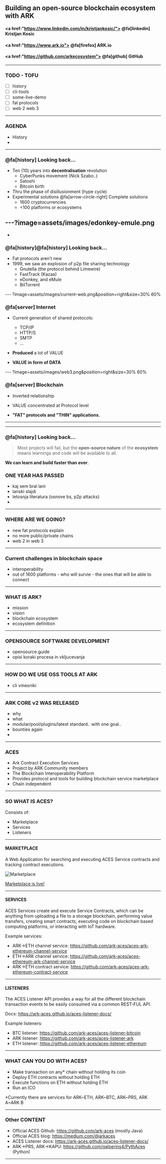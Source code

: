 ## Building an open-source blockchain ecosystem with ARK
#### <a href:"https://www.linkedin.com/in/kristjankosic/"> @fa[linkedin] Kristjan Kosic</a>
#### <a href:"https://www.ark.io"> @fa[firefox] ARK.io</a>
#### <a href:"https://github.com/arkecosystem"> @fa[github] GitHub</a>


---
### TODO - TOFU
- [ ] history
- [ ] cli-tools
- [ ] some-live-demo
- [ ] fat protocols
- [ ] web 2 web 3

---
### AGENDA
- History
-
---
### @fa[history] Looking back...
- Ten (10) years into **decentralisation** revolution
  - CyberPunks movement (Nick Szabo..)
  - Satoshi
  - Bitcoin birth
- Thru the phase of disillusionment (hype cycle)
- Experimental solutions @fa[arrow-circle-right] Complete solutions
  - 1600 cryptocurrencies
  - <100 platforms or ecosystems

---?image=assets/images/edonkey-emule.png
---
-
### @fa[history]@fa[history] Looking back...
- Fat protocols aren’t new
- 1999, we saw an explosion of p2p file sharing technology
  - Gnutella (the protocol behind Limewire)
  - FastTrack (Kazaa)
  - eDonkey, and  eMule
  - BitTorrent

--- ?image=assets/images/current-web.png&position=right&size=30% 60%
### @fa[server] Internet
- Current generation of shared protocols:
  - TCP/IP
  - HTTP/S
  - SMTP
  - ...

- **Produced** a lot of VALUE
- **VALUE in form of DATA**


--- ?image=assets/images/web3.png&position=right&size=30% 60%
### @fa[server] Blockchain
- Inverted relationship
- VALUE concentrated at Protocol level


- **"FAT" protocols and "THIN" applications.**

---
---
### @fa[history] Looking back...
>Most projects will fail, but the **open-source nature** of the **ecosystem** means learnings and code will be available to all.

**We can learn and build faster than ever**.





### ONE YEAR HAS PASSED
- kaj sem bral lani
- lanski slajdi
- letosnja literatura (osnove bs, p2p attacks)
-
---
### WHERE ARE WE GOING?
- new fat protocols explain
- no more public/private chains
- web 2 in web 3
---
### Current challenges in blockchain space
- interoperability
- out of 1600 platforms - who will survie - the ones that will be able to connect
---
### WHAT IS ARK?
- mission
- vision
- blockchain ecosystem
- ecosystem definition
---
### OPENSOURCE SOFTWARE DEVELOPMENT
- opensource.guide
- opisi koraki procesa in vkljucevanja
---

### HOW DO WE USE OSS TOOLS AT ARK
- cli vmesniki
---

### ARK CORE v2 WAS RELEASED
- why
- what
- modular/pool/plugins/latest standard.. with one goal..
- bounties again
-
---

### ACES

- Ark Contract Execution Services
- Project by ARK Community members
- The Blockchain Interoperability Platform
- Provides protocol and tools for building blockchain service marketplace
- Chain independent

---

### SO WHAT IS ACES?

Consists of:

- Marketplace
- Services
- Listeners

---

#### MARKETPLACE

A Web Application for searching and executing ACES Service contracts and tracking contract
executions.

![Marketplace](assets/images/aces-marketplace-contract-form.png)

[Marketplace is live!](https://marketplace.arkaces.com/)

---

#### SERVICES

ACES Services create and execute Service Contracts, which can be anything from uploading a file to
a storage blockchain, performing value transfers, creating smart contracts, executing code on
blockchain based computing platforms, or interacting with IoT hardware.

Example services:
- ARK->ETH channel service: https://github.com/ark-aces/aces-ark-ethereum-channel-service
- ETH->ARK channel service: https://github.com/ark-aces/aces-ethereum-ark-channel-service
- ARK->ETH contract service: https://github.com/ark-aces/aces-ark-ethereum-contract-service

---

#### LISTENERS

The ACES Listener API provides a way for all the different blockchain transaction events to be
easily consumed via a common REST-FUL API.

Docs: https://ark-aces.github.io/aces-listener-docs/

Example listeners:
- BTC listener: https://github.com/ark-aces/aces-listener-bitcoin
- ARK listener: https://github.com/ark-aces/aces-listener-ark
- ETH listener: https://github.com/ark-aces/aces-listener-ethereum

---

### WHAT CAN YOU DO WITH ACES?

- Make transaction on any* chain without holding its coin
- Deploy ETH contracts without holding ETH
- Execute functions on ETH without holding ETH
- Run an ICO

*Currently there are services for ARK~ETH, ARK~BTC, ARK~PRS, ARK A~ARK B

---

### Other CONTENT

- Official ACES Github: https://github.com/ark-aces (mostly Java)
- Official ACES blog: https://medium.com/@arkaces
- ACES Listener docs: https://ark-aces.github.io/aces-listener-docs/
- ARK->PRS, ARK->KAPU: https://github.com/galperins4/PythAces (Python)


---
